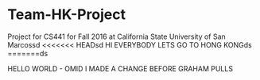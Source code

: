 # Team-HK-Project
Project for CS441 for Fall 2016 at California State University of San Marcossd
<<<<<<< HEADsd
HI EVERYBODY LETS GO TO HONG KONGds
=======ds

HELLO WORLD - OMID
I MADE A CHANGE BEFORE GRAHAM PULLS
